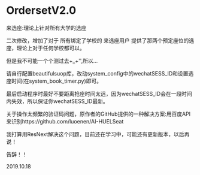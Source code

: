 # OrdersetV2.0
来选座:理论上针对所有大学的选座

二次修改，增加了对于 所有绑定了学校的 来选座用户 提供了那两个预定座位的选座，理论上对于任何学校都可以。

但是我不可能一个个测过去+_+'',所以...

请自行配置beautifulsuop库，改动system_config中的wechatSESS_ID和设置选座时间(在system_book_timer.py)即可。

最后启动程序时最好不要距离抢座时间太远，因为wechatSESS_ID会在一段时间内失效，所以保证你wechatSESS_ID最新。

关于操作太频繁的验证码问题，原作者的GitHub提供的一种解决方案:用百度API来识别https://github.com/luoenen/AI-HUELSeat

我打算用ResNext解决这个问题，目前还在学习中，可能还有更新版本，以后再说！

告辞！！ 

2019.10.18

